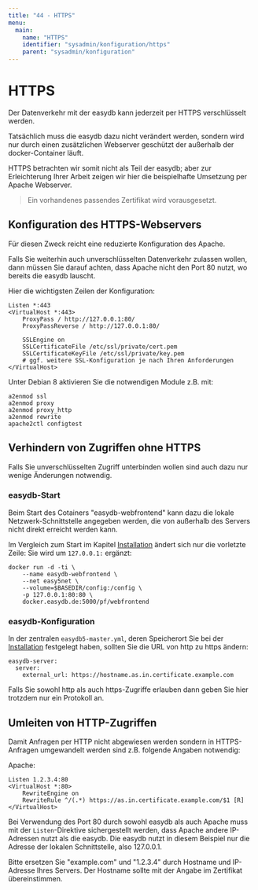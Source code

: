 ```yaml
---
title: "44 - HTTPS"
menu:
  main:
    name: "HTTPS"
    identifier: "sysadmin/konfiguration/https"
    parent: "sysadmin/konfiguration"
---
```

# HTTPS

Der Datenverkehr mit der easydb kann jederzeit per HTTPS verschlüsselt werden.

Tatsächlich muss die easydb dazu nicht verändert werden, sondern wird nur durch einen zusätzlichen Webserver geschützt der außerhalb der docker-Container läuft.

HTTPS betrachten wir somit nicht als Teil der easydb; aber zur Erleichterung Ihrer Arbeit zeigen wir hier die beispielhafte Umsetzung per Apache Webserver.

> Ein vorhandenes passendes Zertifikat wird vorausgesetzt.

## Konfiguration des HTTPS-Webservers


Für diesen Zweck reicht eine reduzierte Konfiguration des Apache.

Falls Sie weiterhin auch unverschlüsselten Datenverkehr zulassen wollen, dann müssen Sie darauf achten, dass Apache nicht den Port 80 nutzt, wo bereits die easydb lauscht.

Hier die wichtigsten Zeilen der Konfiguration:

~~~~
Listen *:443
<VirtualHost *:443>
	ProxyPass / http://127.0.0.1:80/
	ProxyPassReverse / http://127.0.0.1:80/

	SSLEngine on
	SSLCertificateFile /etc/ssl/private/cert.pem
	SSLCertificateKeyFile /etc/ssl/private/key.pem
    # ggf. weitere SSL-Konfiguration je nach Ihren Anforderungen
</VirtualHost>
~~~~


Unter Debian 8 aktivieren Sie die notwendigen Module z.B. mit:

~~~~
a2enmod ssl
a2enmod proxy
a2enmod proxy_http
a2enmod rewrite
apache2ctl configtest
~~~~

## Verhindern von Zugriffen ohne HTTPS

Falls Sie unverschlüsselten Zugriff unterbinden wollen sind auch dazu nur wenige Änderungen notwendig.

### easydb-Start

Beim Start des Cotainers "easydb-webfrontend" kann dazu die lokale Netzwerk-Schnittstelle angegeben werden, die von außerhalb des Servers nicht direkt erreicht werden kann.

Im Vergleich zum Start im Kapitel [Installation](/de/sysadmin/installation) ändert sich nur die vorletzte Zeile: Sie wird um `127.0.0.1:` ergänzt:

~~~~
docker run -d -ti \
    --name easydb-webfrontend \
    --net easy5net \
    --volume=$BASEDIR/config:/config \
    -p 127.0.0.1:80:80 \
    docker.easydb.de:5000/pf/webfrontend
~~~~


### easydb-Konfiguration

In der zentralen `easydb5-master.yml`, deren Speicherort Sie bei der [Installation](/de/sysadmin/installation) festgelegt haben, sollten Sie die URL von http zu https ändern:

~~~~
easydb-server:
  server:
    external_url: https://hostname.as.in.certificate.example.com
~~~~

Falls Sie sowohl http als auch https-Zugriffe erlauben dann geben Sie hier trotzdem nur ein Protokoll an.

## Umleiten von HTTP-Zugriffen

Damit Anfragen per HTTP nicht abgewiesen werden sondern in HTTPS-Anfragen umgewandelt werden sind z.B. folgende Angaben notwendig:

Apache:

~~~~
Listen 1.2.3.4:80
<VirtualHost *:80>
    RewriteEngine on
    RewriteRule ^/(.*) https://as.in.certificate.example.com/$1 [R]
</VirtualHost>
~~~~

Bei Verwendung des Port 80 durch sowohl easydb als auch Apache muss mit der `Listen`-Direktive sichergestellt werden, dass Apache andere IP-Adressen nutzt als die easydb. Die easydb nutzt in diesem Beispiel nur die Adresse der lokalen Schnittstelle, also 127.0.0.1.

Bitte ersetzen Sie "example.com" und "1.2.3.4" durch Hostname und IP-Adresse Ihres Servers. Der Hostname sollte mit der Angabe im Zertifikat übereinstimmen.

